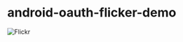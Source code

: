 android-oauth-flicker-demo
==========================


![Flickr](https://github.com/vasanthykolluri/FlickIt/blob/master/FlickItAppDemo.gif)
